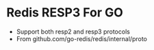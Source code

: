 # Redis RESP3 For GO

- Support both resp2 and resp3 protocols  
- From github.com/go-redis/redis/internal/proto